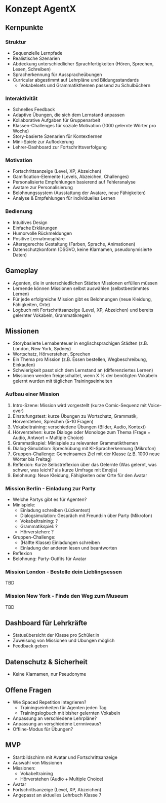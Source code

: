 # Konzept AgentX 

## Kernpunkte 

### Struktur

- Sequenzielle Lernpfade
- Realistische Szenarien
- Abdeckung unterschiedlicher Sprachfertigkeiten (Hören, Sprechen, Lesen, Schreiben)
- Spracherkennung für Ausspracheübungen
- Curricular abgestimmt auf Lehrpläne und Bildungsstandards
  - Vokabelsets und Grammatikthemen passend zu Schulbüchern

### Interaktivität

- Schnelles Feedback
- Adaptive Übungen, die sich dem Lernstand anpassen
- Kollaborative Aufgaben für Gruppenarbeit
- Klassen-Challenges für soziale Motivation (1000 gelernte Wörter pro Woche)
- Story-basierte Szenarien für Kontextlernen
- Mini-Spiele zur Auflockerung
- Lehrer-Dashboard zur Fortschrittsverfolgung

### Motivation

- Fortschrittsanzeige (Level, XP, Abzeichen)
- Gamification-Elemente (Levels, Abzeichen, Challenges)
- Personalisierte Empfehlungen basierend auf Fehleranalyse
- Avatare zur Personalisierung
- Belohnungssystem (Ausstattung der Avatare, neue Fähigkeiten)
- Analyse & Empfehlungen für individuelles Lernen

### Bedienung

- Intuitives Design
- Einfache Erklärungen
- Humorvolle Rückmeldungen
- Positive Lernatmosphäre
- Altersgerechte Gestaltung (Farben, Sprache, Animationen)
- Datenschutzkonform (DSGVO, keine Klarnamen, pseudonymisierte Daten)

## Gameplay

- Agenten, die in unterschiedlichen Städten Missionen erfüllen müssen
- Lernende können Missionen selbst auswählen (selbstbestimmtes Lernen)
- Für jede erfolgreiche Mission gibt es Belohnungen (neue Kleidung, Fähigkeiten, Orte)
- Logbuch mit Fortschrittsanzeige (Level, XP, Abzeichen) und bereits gelernter Vokabeln, Grammatikregeln

## Missionen

- Storybasierte Lernabenteuer in englischsprachigen Städten (z.B. London, New York, Sydney)
- Wortschatz, Hörverstehen, Sprechen
- Ein Thema pro Mission (z.B. Essen bestellen, Wegbeschreibung, Einkaufen)
- Schwierigkeit passt sich dem Lernstand an (differenziertes Lernen)
- Missionen werden freigeschaltet, wenn X % der benötigten Vokabeln gelernt wurden mit täglichen Trainingseinheiten

### Aufbau einer Mission

1. Intro-Szene: Mission wird vorgestellt (kurze Comic-Sequenz mit Voice-over)
2. Einstufungstest: kurze Übungen zu Wortschatz, Grammatik, Hörverstehen, Sprechen (5-10 Fragen)
3. Vokabeltraining: verschiedene Übungen (Bilder, Audio, Kontext)
4. Hörverstehen: kurze Dialoge oder Monologe zum Thema (Frage = Audio, Antwort = Multiple Choice)
5. Grammatikspiel: Minispiele zu relevanten Grammatikthemen
6. Dialog-Simulation: Sprechübung mit KI-Spracherkennung (Mikrofon)
7. Gruppen-Challenge: Gemeinsames Ziel mit der Klasse (z.B. 1000 neue Wörter bis Freitag)
8. Reflexion: Kurze Selbstreflexion über das Gelernte (Was gelernt, was schwer, was leicht? als kurze Umfrage mit Emojis)
9. Belohnung: Neue Kleidung, Fähigkeiten oder Orte für den Avatar

### Mission Berlin - Einladung zur Party

- Welche Partys gibt es für Agenten?
- Minispiele:
  - Einladung schreiben (Lückentext)
  - Dialogsimulation: Gespräch mit Freund:in über Party (Mikrofon)
  - Vokabeltraining: ?
  - Grammatikspiel: ?
  - Hörverstehen: ?
- Gruppen-Challenge: 
  - (Hälfte Klasse) Einladungen schreiben
  - Einladung der anderen lesen und beantworten
- Reflexion
- Belohnung: Party-Outfits für Avatar

### Mission London - Bestelle dein Lieblingsessen

TBD

### Mission New York - Finde den Weg zum Museum

TBD

## Dashboard für Lehrkräfte

- Statusübersicht der Klasse pro Schüler:in
- Zuweisung von Missionen und Übungen möglich
- Feedback geben

## Datenschutz & Sicherheit

- Keine Klarnamen, nur Pseudonyme

## Offene Fragen

- Wie Spaced Repetition integrieren? 
  - Trainingseinheiten für Agenten jeden Tag
  - Trainingslogbuch mit bisher gelernten Vokabeln
- Anpassung an verschiedene Lehrpläne?
- Anpassung an verschiedene Lernniveaus?
- Offline-Modus für Übungen?

## MVP

- Startbildschirm mit Avatar und Fortschrittsanzeige
- Auswahl von Missionen
- Missionen:
  - Vokabeltraining
  - Hörverstehen (Audio + Multiple Choice)
- Avatar
- Fortschrittsanzeige (Level, XP, Abzeichen)
- Angepasst an aktuelles Lehrbuch Klasse 7





